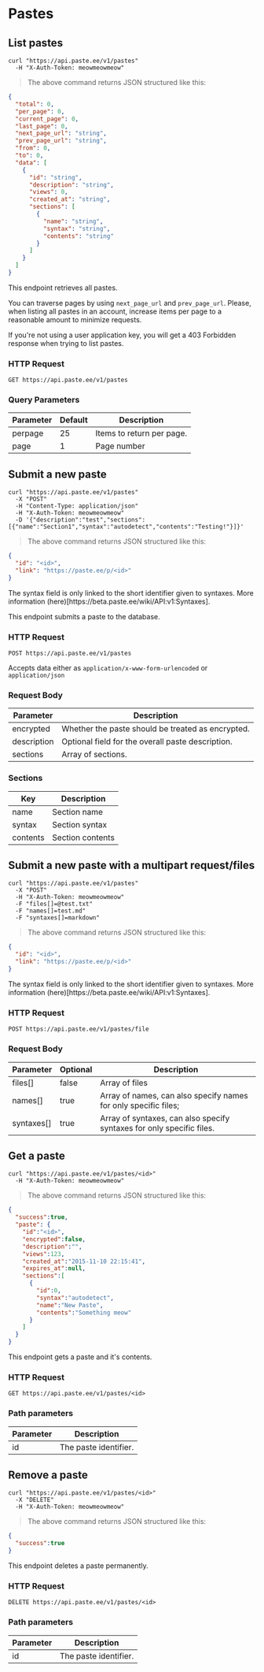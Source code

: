 # Pastes

## List pastes

```shell
curl "https://api.paste.ee/v1/pastes"
  -H "X-Auth-Token: meowmeowmeow"
```

> The above command returns JSON structured like this:

```json
{
  "total": 0,
  "per_page": 0,
  "current_page": 0,
  "last_page": 0,
  "next_page_url": "string",
  "prev_page_url": "string",
  "from": 0,
  "to": 0,
  "data": [
    {
      "id": "string",
      "description": "string",
      "views": 0,
      "created_at": "string",
      "sections": [
        {
          "name": "string",
          "syntax": "string",
          "contents": "string"
        }
      ]
    }
  ]
}
```

This endpoint retrieves all pastes.

You can traverse pages by using `next_page_url` and `prev_page_url`. Please, when listing all pastes in an account, increase items per page to a reasonable amount to minimize requests.

<aside class="warning">If you're not using a user application key, you will get a 403 Forbidden response when trying to list pastes.</aside>

### HTTP Request

`GET https://api.paste.ee/v1/pastes`

### Query Parameters

Parameter | Default | Description
--------- | ------- | -----------
perpage | 25 | Items to return per page.
page | 1 | Page number

## Submit a new paste

```shell
curl "https://api.paste.ee/v1/pastes"
  -X "POST"
  -H "Content-Type: application/json"
  -H "X-Auth-Token: meowmeowmeow"
  -D '{"description":"test","sections":[{"name":"Section1","syntax":"autodetect","contents":"Testing!"}]}'
```

> The above command returns JSON structured like this:

```json
{
  "id": "<id>",
  "link": "https://paste.ee/p/<id>"
}
```

<aside class="warning">The syntax field is only linked to the short identifier given to syntaxes. More information (here)[https://beta.paste.ee/wiki/API:v1:Syntaxes].</aside>

This endpoint submits a paste to the database.

### HTTP Request

`POST https://api.paste.ee/v1/pastes`

Accepts data either as `application/x-www-form-urlencoded` or `application/json`

### Request Body

Parameter | Description
--------- | -----------
encrypted | Whether the paste should be treated as encrypted.
description | Optional field for the overall paste description.
sections  | Array of sections.

### Sections

Key | Description
--- | -----------
name | Section name
syntax | Section syntax
contents | Section contents

## Submit a new paste with a multipart request/files

```shell
curl "https://api.paste.ee/v1/pastes"
  -X "POST"
  -H "X-Auth-Token: meowmeowmeow"
  -F "files[]=@test.txt"
  -F "names[]=test.md"
  -F "syntaxes[]=markdown"
  ```

> The above command returns JSON structured like this:

```json
{
  "id": "<id>",
  "link": "https://paste.ee/p/<id>"
}
```

<aside class="warning">The syntax field is only linked to the short identifier given to syntaxes. More information (here)[https://beta.paste.ee/wiki/API:v1:Syntaxes].</aside>

### HTTP Request

`POST https://api.paste.ee/v1/pastes/file`

### Request Body

Parameter | Optional | Description
--------- | -------- | -----------
files[] | false | Array of files
names[] | true | Array of names, can also specify names for only specific files;
syntaxes[] | true | Array of syntaxes, can also specify syntaxes for only specific files.

## Get a paste

```shell
curl "https://api.paste.ee/v1/pastes/<id>"
  -H "X-Auth-Token: meowmeowmeow"
```

> The above command returns JSON structured like this:

```json
{
  "success":true,
  "paste": {
    "id":"<id>",
    "encrypted":false,
    "description":"",
    "views":123,
    "created_at":"2015-11-10 22:15:41",
    "expires_at":null,
    "sections":[
      {
        "id":0,
        "syntax":"autodetect",
        "name":"New Paste",
        "contents":"Something meow"
      }
    ]
  }
}
```

This endpoint gets a paste and it's contents.

### HTTP Request

`GET https://api.paste.ee/v1/pastes/<id>`

### Path parameters

Parameter | Description
--------- | -----------
id | The paste identifier.

## Remove a paste

```shell
curl "https://api.paste.ee/v1/pastes/<id>"
  -X "DELETE"
  -H "X-Auth-Token: meowmeowmeow"
```

> The above command returns JSON structured like this:

```json
{
  "success":true
}
```

This endpoint deletes a paste permanently.

### HTTP Request

`DELETE https://api.paste.ee/v1/pastes/<id>`

### Path parameters

Parameter | Description
--------- | -----------
id | The paste identifier.
